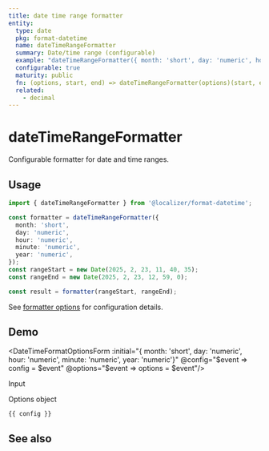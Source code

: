 ```yaml
---
title: date time range formatter
entity:
  type: date
  pkg: format-datetime
  name: dateTimeRangeFormatter
  summary: Date/time range (configurable)
  example: "dateTimeRangeFormatter({ month: 'short', day: 'numeric', hour: 'numeric', minute: 'numeric', year: 'numeric'})(new Date(2025, 2, 23, 11, 40, 35), new Date(2025,2,23,11,59,0))"
  configurable: true
  maturity: public
  fn: (options, start, end) => dateTimeRangeFormatter(options)(start, end)
  related:
    - decimal
---
```


# dateTimeRangeFormatter <Package name="format-datetime"/>

Configurable formatter for date and time ranges.

## Usage

```typescript twoslash
import { dateTimeRangeFormatter } from '@localizer/format-datetime';

const formatter = dateTimeRangeFormatter({
  month: 'short',
  day: 'numeric',
  hour: 'numeric',
  minute: 'numeric',
  year: 'numeric',
});
const rangeStart = new Date(2025, 2, 23, 11, 40, 35);
const rangeEnd = new Date(2025, 2, 23, 12, 59, 0);

const result = formatter(rangeStart, rangeEnd);
```

See [formatter options](./options/index.md) for configuration details.

## Demo

<script setup>
  import { ref } from 'vue';
  import { NFormItem } from 'naive-ui/es/form';
  import { NDivider } from 'naive-ui/es/divider';
  import { NDatePicker } from 'naive-ui/es/date-picker';
  import DateTimeFormatOptionsForm from './DateTimeFormatOptionsForm.vue';

  const start = ref(1742722835000);
  const end = ref(1742723940000);
  const config = ref();
  const options = ref({});
</script>

<EntityDemo :args="[options, start, end]">

<DateTimeFormatOptionsForm :initial="{ month: 'short', day: 'numeric', hour: 'numeric', minute: 'numeric', year: 'numeric'}" @config="$event => config = $event" @options="$event => options = $event"/>

<NDivider title-placement="left">Input</NDivider>
<NFormItem label="Range start">
<NDatePicker v-model:value="start" type="datetime" />
</NFormItem>
<NFormItem label="Range end">
<NDatePicker v-model:value="end" type="datetime" />
</NFormItem>

<NDivider title-placement="left">Options object</NDivider>

```-vue
{{ config }}
```

</EntityDemo>

## See also

<Entities />

